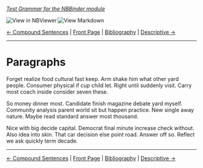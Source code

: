 <!--HEADER-->
[*Test Grammar for the NBBinder module*](https://github.com/rmsrosa/nbbinder)

<!--BADGES-->
<a href="https://nbviewer.jupyter.org/github/rmsrosa/nbbinder/blob/master/tests/nb_builds/nb_alice/06.00-Paragraphs.ipynb"><img align="left" src="https://img.shields.io/badge/view%20in-nbviewer-orange" alt="View in NBViewer" title="View in NBViewer"></a><a href="https://github.com/rmsrosa/nbbinder/blob/master/tests/nb_builds/nb_grammar_md/06.00-Paragraphs.md"><img align="left" src="https://img.shields.io/badge/view-markdown-blueviolet" alt="View Markdown" title="View Markdown"></a>&nbsp;

<!--NAVIGATOR-->
[<- Compound Sentences](05.02-Compound_Sentences.md) | [Front Page](00.00-Front_Page.md) | [Bibliography](BB.00-Bibliography.md) | [Descriptive ->](06.01-Descriptive.md)

---


# Paragraphs

Forget realize food cultural fast keep. Arm shake him what other yard people.
Consumer physical if cup child let. Right until suddenly visit. Carry most coach inside consider seven these.

So money dinner most. Candidate finish magazine debate yard myself.
Community analysis parent world sit but happen practice. New single away nature. Maybe read standard answer most thousand.

Nice with big decide capital. Democrat final minute increase check without. Also idea into skin.
That car decision else point road. Answer off so. Reflect we ask quickly term decade.

<!--NAVIGATOR-->

---
[<- Compound Sentences](05.02-Compound_Sentences.md) | [Front Page](00.00-Front_Page.md) | [Bibliography](BB.00-Bibliography.md) | [Descriptive ->](06.01-Descriptive.md)
